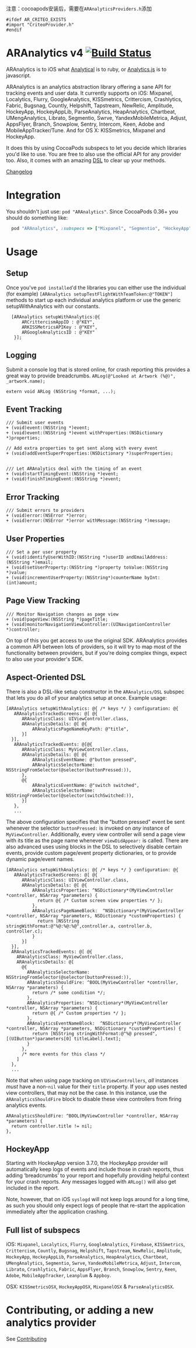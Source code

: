 注意：cocoapods安装后，需要在`ARAnalyticsProviders.h`添加
```
#ifdef AR_CRITEO_EXISTS
#import "CriteoProvider.h"
#endif
```

ARAnalytics v4 [![Build Status](https://travis-ci.org/orta/ARAnalytics.svg?branch=master)](https://travis-ci.org/orta/ARAnalytics)
================

ARAnalytics is to iOS what [Analytical](https://github.com/jkrall/analytical) is to ruby, or [Analytics.js](http://segmentio.github.com/analytics.js/) is to javascript.

ARAnalytics is an analytics abstraction library offering a sane API for tracking events and user data. It currently supports on iOS: Mixpanel, Localytics, Flurry, GoogleAnalytics, KISSmetrics, Crittercism, Crashlytics, Fabric, Bugsnag, Countly, Helpshift, Tapstream, NewRelic, Amplitude, HockeyApp, HockeyAppLib, ParseAnalytics, HeapAnalytics, Chartbeat, UMengAnalytics, Librato, Segmentio, Swrve, YandexMobileMetrica, Adjust, AppsFlyer, Branch, Snowplow, Sentry, Intercom, Keen, Adobe and MobileAppTracker/Tune. And for OS X: KISSmetrics, Mixpanel and HockeyApp. 

It does this by using CocoaPods subspecs to let you decide which libraries you'd like to use. You are free to also use the official API for any provider too. Also, it comes with an amazing [DSL](#aspect-oriented-dsl) to clear up your methods.

[Changelog](https://github.com/orta/ARAnalytics/blob/master/CHANGELOG.md)

Integration
=====
You shouldn't just use: `pod "ARAnalytics"`. Since CocoaPods 0.36+ you should do something like:

``` ruby
  pod "ARAnalytics", :subspecs => ["Mixpanel", "Segmentio", "HockeyApp"]
```

Usage
=====

Setup
----

Once you've `pod installed`'d the libraries you can either use the individual (for example) `[ARAnalytics setupTestFlightWithTeamToken:@"TOKEN"]` methods to start up each individual analytics platform or use the generic setupWithAnalytics with our constants.

``` objc
  [ARAnalytics setupWithAnalytics:@{
      ARCrittercismAppID : @"KEY",
      ARKISSMetricsAPIKey : @"KEY",
      ARGoogleAnalyticsID : @"KEY"
   }];
```

Logging
----
Submit a console log that is stored online, for crash reporting this provides a great way to provide breadcrumbs. `ARLog(@"Looked at Artwork (%@)", _artwork.name);`

``` objc
extern void ARLog (NSString *format, ...);
```

Event Tracking
----
``` objc
/// Submit user events
+ (void)event:(NSString *)event;
+ (void)event:(NSString *)event withProperties:(NSDictionary *)properties;

// Add extra properties to get sent along with every event
+ (void)addEventSuperProperties:(NSDictionary *)superProperties;


/// Let ARAnalytics deal with the timing of an event
+ (void)startTimingEvent:(NSString *)event;
+ (void)finishTimingEvent:(NSString *)event;
```

Error Tracking
----
``` objc
/// Submit errors to providers
+ (void)error:(NSError *)error;
+ (void)error:(NSError *)error withMessage:(NSString *)message;
```

User Properties
----
``` objc
/// Set a per user property
+ (void)identifyUserWithID:(NSString *)userID andEmailAddress:(NSString *)email;
+ (void)setUserProperty:(NSString *)property toValue:(NSString *)value;
+ (void)incrementUserProperty:(NSString*)counterName byInt:(int)amount;
```

Page View Tracking
----
``` objc
/// Monitor Navigation changes as page view
+ (void)pageView:(NSString *)pageTitle;
+ (void)monitorNavigationViewController:(UINavigationController *)controller;
```

On top of this you get access to use the original SDK. ARAnalytics provides a common API between lots of providers, so it will try to map most of the functionality between providers, but if you're doing complex things, expect to also use your provider's SDK.

Aspect-Oriented DSL
----
There is also a DSL-like setup constructor in the `ARAnalytics/DSL` subspec that lets you do all of your analytics setup at once. Example usage:

``` objc
[ARAnalytics setupWithAnalytics: @{ /* keys */ } configuration: @{
   ARAnalyticsTrackedScreens: @[ @{
      ARAnalyticsClass: UIViewController.class,
      ARAnalyticsDetails: @[ @{
          ARAnalyticsPageNameKeyPath: @"title",
      }]
  }],
   ARAnalyticsTrackedEvents: @[@{
      ARAnalyticsClass: MyViewController.class,
      ARAnalyticsDetails: @[ @{
          ARAnalyticsEventName: @"button pressed",
          ARAnalyticsSelectorName: NSStringFromSelector(@selector(buttonPressed:)),
      },
      @{
          ARAnalyticsEventName: @"switch switched",
          ARAnalyticsSelectorName: NSStringFromSelector(@selector(switchSwitched:)),
      }]
   },
   ...
```

The above configuration specifies that the "button pressed" event be sent whenever the selector `buttonPressed:` is invoked on *any* instance of `MyViewController`. Additionally, every view controller will send a page view with its title as the page name whenever `viewDidAppear:` is called. There are also advanced uses using blocks in the DSL to selectively disable certain events, provide custom page/event property dictionaries, or to provide dynamic page/event names. 

```objc
[ARAnalytics setupWithAnalytics: @{ /* keys */ } configuration: @{
   ARAnalyticsTrackedScreens: @[ @{
      ARAnalyticsClass: UIViewController.class,
      ARAnalyticsDetails: @[ @{
          ARAnalyticsProperties: ^NSDictionary*(MyViewController *controller, NSArray *parameters) {
            return @{ /* Custom screen view properties */ };
          }, 
          ARAnalyticsPageNameBlock:  ^NSDictionary*(MyViewController *controller, NSArray *parameters, NSDictionary *customProperties) {
            return [NSString stringWithFormat:@"%@:%@:%@",controller.a, controller.b, controller.c];
          }
      }]
  }],
  ARAnalyticsTrackedEvents: @[ @{
    ARAnalyticsClass: MyViewController.class,
    ARAnalyticsDetails: @[ 
      @{
        ARAnalyticsSelectorName: NSStringFromSelector(@selector(buttonPressed:)),
        ARAnalyticsShouldFire: ^BOOL(MyViewController *controller, NSArray *parameters) {
          return /* some condition */;
        },
        ARAnalyticsProperties: ^NSDictionary*(MyViewController *controller, NSArray *parameters) {
          return @{ /* Custom properties */ };
        },
        ARAnalyticsEventNameBlock:  ^NSDictionary*(MyViewController *controller, NSArray *parameters, NSDictionary *customProperties) {
          return [NSString stringWithFormat:@"%@ pressed", [(UIButton*)parameters[0] titleLabel].text];
        }
      },
      /* more events for this class */
    ]
  },
  ...
```

Note that when using page tracking on `UIViewControllers`, *all* instances *must* have a non-`nil` value for their `title` property. If your app uses nested view controllers, that may not be the case. In this instance, use the `ARAnalyticsShouldFire` block to disable these view controllers from firing analytics events. 

```objc
ARAnalyticsShouldFire: ^BOOL(MyViewController *controller, NSArray *parameters) {
  return controller.title != nil;
},
```

HockeyApp
----

Starting with HockeyApp version 3.7.0, the HockeyApp provider will automatically keep logs of events and include those in crash reports, thus adding ‘breadcrumbs’ to your report and hopefully providing helpful context for your crash reports. Any messages logged with `ARLog()` will also get included in the report.

Note, however, that on iOS `syslogd` will not keep logs around for a long time, as such you should only expect logs of people that re-start the application immediately after the application crashing.


Full list of subspecs
----

iOS: `Mixpanel`, `Localytics`, `Flurry`, `GoogleAnalytics`, `Firebase`, `KISSmetrics`, `Crittercism`, `Countly`, `Bugsnag`, `Helpshift`, `Tapstream`, `NewRelic`, `Amplitude`, `HockeyApp`, `HockeyAppLib`, `ParseAnalytics`, `HeapAnalytics`, `Chartbeat`, `UMengAnalytics`, `Segmentio`, `Swrve`, `YandexMobileMetrica`, `Adjust`, `Intercom`, `Librato`, `Crashlytics`, `Fabric`, `AppsFlyer`, `Branch`, `Snowplow`, `Sentry`, `Keen`, `Adobe`, `MobileAppTracker`, `Leanplum` & `Appboy`.

OSX: `KISSmetricsOSX`, `HockeyAppOSX`, `MixpanelOSX` & `ParseAnalyticsOSX`.


Contributing, or adding a new analytics provider
====
See [Contributing](https://github.com/orta/ARAnalytics/blob/master/CONTRIBUTING.md)
